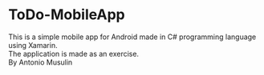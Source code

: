# ToDo-MobileApp

This is a simple mobile app for Android made in C# programming language using Xamarin.  
The application is made as an exercise.  
By Antonio Musulin  
